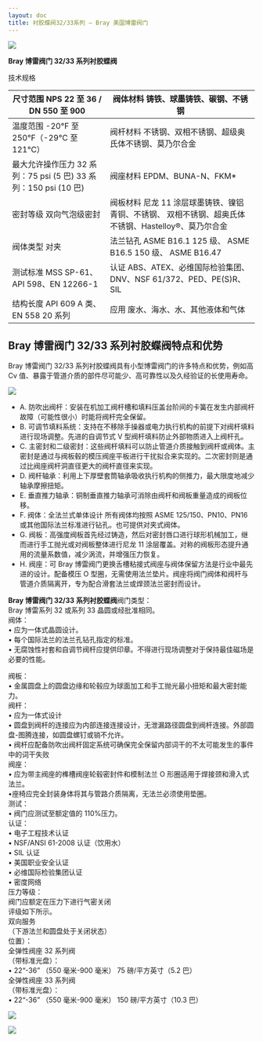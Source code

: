 ```yaml
---
layout: doc
title: 衬胶蝶阀32/33系列 – Bray 美国博雷阀门
---
```


![](/2022/10/download-7-2.png)

**Bray 博雷阀门 32/33 系列衬胶蝶阀**

技术规格

| 尺寸范围 NPS 22 至 36 / DN 550 至 900                            | 阀体材料 铸铁、球墨铸铁、碳钢、不锈钢                                                                |
| ---------------------------------------------------------------- | ---------------------------------------------------------------------------------------------------- |
| 温度范围 \-20°F 至 250°F（-29°C 至 121°C）                       | 阀杆材料 不锈钢、双相不锈钢、超级奥氏体不锈钢、莫乃尔合金                                            |
| 最大允许操作压力 32 系列：75 psi (5 巴) 33 系列：150 psi (10 巴) | 阀座材料 EPDM、BUNA-N、FKM\*                                                                         |
| 密封等级 双向气泡级密封                                          | 阀板材料 尼龙 11 涂层球墨铸铁、镍铝青铜、不锈钢、 双相不锈钢、超奥氏体不锈钢、Hastelloy®、莫乃尔合金 |
| 阀体类型 对夹                                                    | 法兰钻孔 ASME B16.1 125 级、 ASME B16.5 150 级、 ASME B16.47                                         |
| 测试标准 MSS SP-61、API 598、EN 12266-1                          | 认证 ABS、ATEX、必维国际检验集团、DNV、NSF 61/372、PED、PE(S)R、SIL                                  |
| 结构长度 API 609 A 类、EN 558 20 系列                            | 应用 废水、海水、水、其他液体和气体                                                                  |

## **Bray 博雷阀门 32/33 系列衬胶蝶阀**特点和优势

Bray 博雷阀门 32/33 系列衬胶蝶阀具有小型博雷阀门的许多特点和优势，例如高 Cv 值、暴露于管道介质的部件尽可能少、高可靠性以及久经验证的长使用寿命。

![](/2022/10/download-6-2-721x1024.png)

- A. 防吹出阀杆：安装在机加工阀杆槽和填料压盖台阶间的卡簧在发生内部阀杆故障（可能性很小）时能将阀杆完全保留。
- B. 可调节填料系统：支持在不移除手操器或电力执行机构的前提下对阀杆填料进行现场调整。先进的自调节式 V 型阀杆填料防止外部物质进入上阀杆孔。
- C. 主密封和二级密封：这些阀杆填料可以防止管道介质接触到阀杆或阀体。主密封是通过与阀板毂的模压阀座平板进行干扰拟合来实现的。二次密封则是通过比阀座阀杆洞直径更大的阀杆直径来实现。
- D. 阀杆轴承：利用上下厚壁套筒轴承吸收执行机构的侧推力，最大限度地减少轴承摩擦扭矩。
- E. 垂直推力轴承：铜制垂直推力轴承可消除由阀杆和阀板重量造成的阀板位移。
- F. 阀体：全法兰式单体设计 所有阀体均按照 ASME 125/150、PN10、PN16 或其他国际法兰标准进行钻孔。也可提供对夹式阀体。
- G. 阀板：高强度阀板首先经过铸造，然后对密封唇口进行球形机械加工，继而进行手工抛光或对阀板整体进行尼龙 11 涂层覆盖。对称的阀板形态提升通用的流量系数值，减少涡流，并增强压力恢复。
- H. 阀座：可 Bray 博雷阀门更换舌槽粘接式阀座与阀体保留方法是行业中最先进的设计。配备模压 O 型圈，无需使用法兰垫片。阀座将阀门阀体和阀杆与管道介质隔离开，专为配合滑套法兰或焊颈法兰密封而设计。

**Bray 博雷阀门 32/33 系列衬胶蝶阀**阀门类型：  
Bray 博雷系列 32 或系列 33 晶圆或经批准相同。  
阀体：  
• 应为一体式晶圆设计。  
• 每个国际法兰的法兰孔钻孔指定的标准。  
• 无腐蚀性衬套和自调节阀杆应提供印章。不得进行现场调整对于保持最佳磁场是必要的性能。

阀板：  
• 金属圆盘上的圆盘边缘和轮毂应为球面加工和手工抛光最小扭矩和最大密封能力。  
阀杆：  
• 应为一体式设计  
• 圆盘到阀杆的连接应为内部连接连接设计，无泄漏路径圆盘到阀杆连接。外部圆盘-图腾连接，如圆盘螺钉或销不允许。  
• 阀杆应配备防吹出阀杆固定系统可确保完全保留内部词干的不太可能发生的事件中的词干失败  
阀座：  
• 应为带主阀座的榫槽阀座轮毂密封件和模制法兰 O 形圈适用于焊接颈和滑入式法兰。  
•座椅应完全封装身体将其与管路介质隔离，无法兰必须使用垫圈。  
测试：  
• 阀门应测试至额定值的 110%压力。  
认证：  
• 电子工程技术认证  
• NSF/ANSI 61-2008 认证（饮用水）  
• SIL 认证  
• 美国职业安全认证  
• 必维国际检验集团认证  
• 密度网络  
压力等级：  
阀门应额定在压力下进行气密关闭  
评级如下所示。  
双向服务  
（下游法兰和圆盘处于关闭状态）  
位置）：  
全弹性阀座 32 系列阀  
（带标准光盘）：  
• 22“-36” （550 毫米-900 毫米） 75 磅/平方英寸（5.2 巴）  
全弹性阀座 33 系列阀  
（带标准光盘）：  
• 22“-36” （550 毫米-900 毫米） 150 磅/平方英寸（10.3 巴）

![](/2022/10/%E6%88%AA%E5%B1%8F2022-10-24-%E4%B8%8B%E5%8D%884.44.49-1024x554.png)

![](/2022/10/%E6%88%AA%E5%B1%8F2022-10-24-%E4%B8%8B%E5%8D%884.44.58-1024x597.png)
